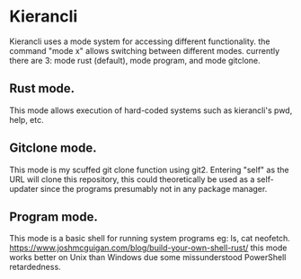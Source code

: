 # Kierancli

Kierancli uses a mode system for accessing different functionality.
the command "mode x" allows switching between different modes. currently there are 3:
mode rust (default), mode program, and mode gitclone.

## Rust mode.
This mode allows execution of hard-coded systems such as kierancli's pwd, help, etc.

## Gitclone mode.
This mode is my scuffed git clone function using git2.
Entering "self" as the URL will clone this repository, 
this could theoretically be used as a self-updater since the programs presumably not in any package manager. 

## Program mode.
This mode is a basic shell for running system programs eg: ls, cat neofetch.
https://www.joshmcguigan.com/blog/build-your-own-shell-rust/
this mode works better on Unix than Windows due some missunderstood PowerShell retardedness.